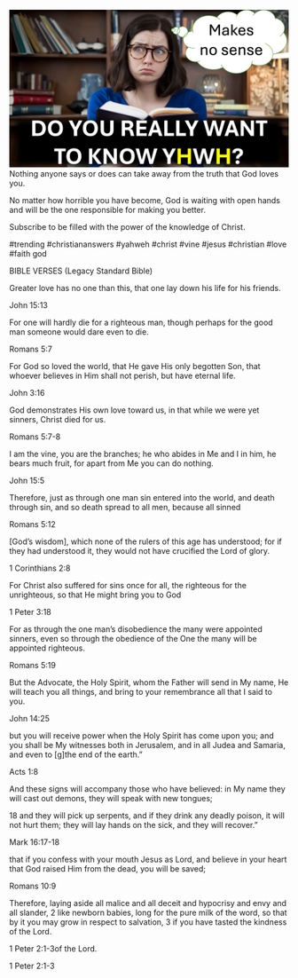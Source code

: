 ![Video cover image](./cover.jpg "cover photo")
Nothing anyone says or does can take away from the truth that God loves you.

No matter how horrible you have become, God is waiting with open hands and will be the one responsible for making you better.

Subscribe to be filled with the power of the knowledge of Christ.

#trending #christiananswers #yahweh #christ #vine #jesus #christian #love #faith god


BIBLE VERSES (Legacy Standard Bible)

Greater love has no one than this, that one lay down his life for his friends.

John 15:13

For one will hardly die for a righteous man, though perhaps for the good man someone would dare even to die.

Romans 5:7

For God so loved the world, that He gave His only begotten Son, that whoever believes in Him shall not perish, but have eternal life.

John 3:16

God demonstrates His own love toward us, in that while we were yet sinners, Christ died for us.

Romans 5:7-8

I am the vine, you are the branches; he who abides in Me and I in him, he bears much fruit, for apart from Me you can do nothing.

John 15:5

Therefore, just as through one man sin entered into the world, and death through sin, and so death spread to all men, because all sinned

Romans 5:12

[God’s wisdom], which none of the rulers of this age has understood; for if they had understood it, they would not have crucified the Lord of glory.

1 Corinthians 2:8

For Christ also suffered for sins once for all, the righteous for the unrighteous, so that He might bring you to God

1 Peter 3:18

For as through the one man’s disobedience the many were appointed sinners, even so through the obedience of the One the many will be appointed righteous.

Romans 5:19

But the Advocate, the Holy Spirit, whom the Father will send in My name, He will teach you all things, and bring to your remembrance all that I said to you.

John 14:25

but you will receive power when the Holy Spirit has come upon you; and you shall be My witnesses both in Jerusalem, and in all Judea and Samaria, and even to [g]the end of the earth.”

Acts 1:8

And these signs will accompany those who have believed: in My name they will cast out demons, they will speak with new tongues; 

18 and they will pick up serpents, and if they drink any deadly poison, it will not hurt them; they will lay hands on the sick, and they will recover.”

Mark 16:17-18

that if you confess with your mouth Jesus as Lord, and believe in your heart that God raised Him from the dead, you will be saved;

Romans 10:9

Therefore, laying aside all malice and all deceit and hypocrisy and envy and all slander, 2 like newborn babies, long for the pure milk of the word, so that by it you may grow in respect to salvation, 3 if you have tasted the kindness of the Lord.

1 Peter 2:1-3of the Lord.

1 Peter 2:1-3